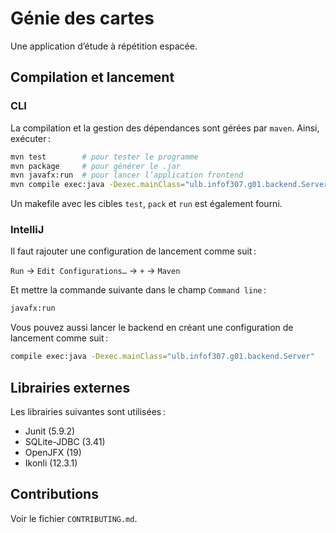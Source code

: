 # Génie des cartes

Une application d’étude à répétition espacée.


## Compilation et lancement

### CLI

La compilation et la gestion des dépendances sont gérées par `maven`. Ainsi, exécuter :

```bash
mvn test        # pour tester le programme
mvn package     # pour générer le .jar
mvn javafx:run  # pour lancer l’application frontend
mvn compile exec:java -Dexec.mainClass="ulb.infof307.g01.backend.Server" # pour lancer le backend
```

Un makefile avec les cibles `test`, `pack` et `run` est également fourni.

### IntelliJ

Il faut rajouter une configuration de lancement comme suit :

`Run` → `Edit Configurations…` → `+` → `Maven`

Et mettre la commande suivante dans le champ `Command line` :

```bash
javafx:run
```

Vous pouvez aussi lancer le backend en créant une configuration de lancement comme suit :

```bash
compile exec:java -Dexec.mainClass="ulb.infof307.g01.backend.Server"
```

## Librairies externes

Les librairies suivantes sont utilisées :

- Junit (5.9.2)
- SQLite-JDBC (3.41)
- OpenJFX (19)
- Ikonli (12.3.1)


## Contributions

Voir le fichier `CONTRIBUTING.md`.
